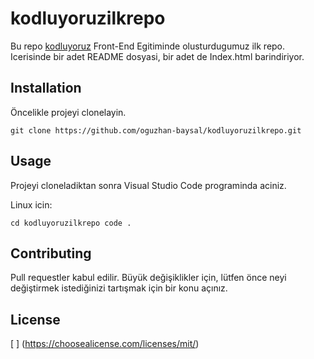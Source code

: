 # kodluyoruzilkrepo

Bu repo [kodluyoruz](https://www.kodluyoruz.org/) Front-End Egitiminde olusturdugumuz ilk repo. Icerisinde bir adet README dosyasi, bir adet de Index.html barindiriyor.


## Installation


Öncelikle projeyi clonelayin.

`git clone https://github.com/oguzhan-baysal/kodluyoruzilkrepo.git`



## Usage

Projeyi cloneladiktan sonra Visual Studio Code programinda aciniz.

Linux icin:

`cd kodluyoruzilkrepo code .`


## Contributing

Pull requestler kabul edilir. Büyük değişiklikler için, lütfen önce neyi değiştirmek istediğinizi tartışmak için bir konu açınız.

## License

[ ] (https://choosealicense.com/licenses/mit/)
